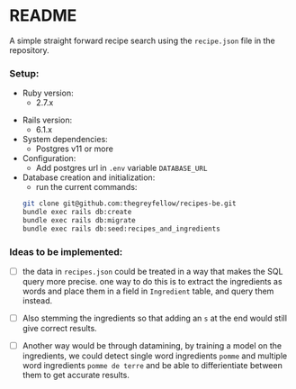 # README

A simple straight forward recipe search using the `recipe.json`
file in the repository.

### Setup:

* Ruby version:
	*  2.7.x
- Rails version:
	-  6.1.x
- System dependencies:
	- Postgres v11 or more
-  Configuration:
	- Add postgres url in `.env` variable `DATABASE_URL` 
- Database creation and initialization:
	- run the current commands:
	```bash
	git clone git@github.com:thegreyfellow/recipes-be.git
	bundle exec rails db:create
	bundle exec rails db:migrate
	bundle exec rails db:seed:recipes_and_ingredients
	```

### Ideas to be implemented:
- [ ]  the data in `recipes.json` could be treated in a way
	that makes the SQL query more precise. one way to do this
	is to extract the ingredients as words and place them in 
	a field in `Ingredient` table, and query them instead.
	
- [ ] Also stemming the ingredients so that adding an `s` at the
end would still give correct results.

- [ ] Another way would be through datamining, by training a model on the ingredients, we could detect single word ingredients `pomme` and multiple word ingredients `pomme de terre` and be able to differientiate between them to get accurate results.
